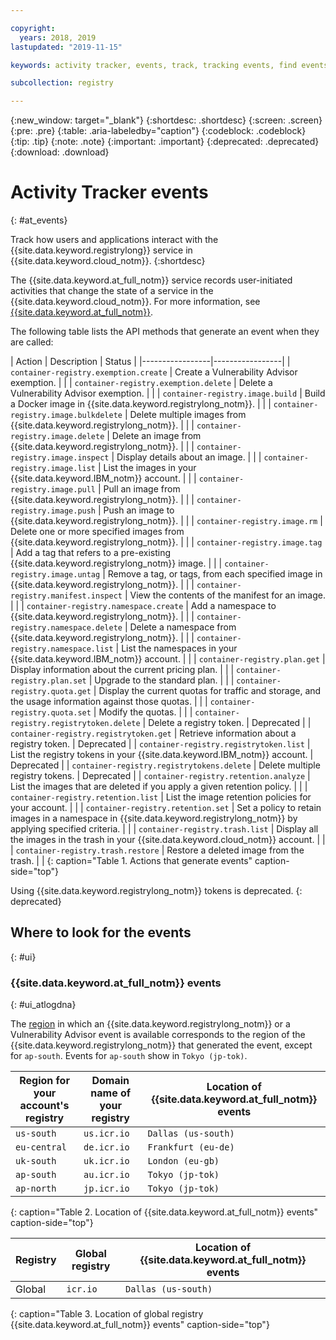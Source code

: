 ```yaml
---

copyright:
  years: 2018, 2019
lastupdated: "2019-11-15"

keywords: activity tracker, events, track, tracking events, find events, look for events,

subcollection: registry

---
```


{:new_window: target="_blank"}
{:shortdesc: .shortdesc}
{:screen: .screen}
{:pre: .pre}
{:table: .aria-labeledby="caption"}
{:codeblock: .codeblock}
{:tip: .tip}
{:note: .note}
{:important: .important}
{:deprecated: .deprecated}
{:download: .download}

# Activity Tracker events
{: #at_events}

Track how users and applications interact with the {{site.data.keyword.registrylong}} service in {{site.data.keyword.cloud_notm}}.
{:shortdesc}

The {{site.data.keyword.at_full_notm}} service records user-initiated activities that change the state of a service in the {{site.data.keyword.cloud_notm}}. For more information, see [{{site.data.keyword.at_full_notm}}](/docs/services/Activity-Tracker-with-LogDNA?topic=logdnaat-getting-started).

The following table lists the API methods that generate an event when they are called:

| Action | Description | Status |
|-----------------|-----------------|
| `container-registry.exemption.create` | Create a Vulnerability Advisor exemption. | |
| `container-registry.exemption.delete` | Delete a Vulnerability Advisor exemption. | |
| `container-registry.image.build` | Build a Docker image in {{site.data.keyword.registrylong_notm}}. | |
| `container-registry.image.bulkdelete` | Delete multiple images from {{site.data.keyword.registrylong_notm}}. | |
| `container-registry.image.delete` | Delete an image from {{site.data.keyword.registrylong_notm}}. | |
| `container-registry.image.inspect` | Display details about an image. | |
| `container-registry.image.list` | List the images in your {{site.data.keyword.IBM_notm}} account. | |
| `container-registry.image.pull` | Pull an image from {{site.data.keyword.registrylong_notm}}. | |
| `container-registry.image.push` | Push an image to {{site.data.keyword.registrylong_notm}}. | |
| `container-registry.image.rm` | Delete one or more specified images from {{site.data.keyword.registrylong_notm}}. | |
| `container-registry.image.tag` | Add a tag that refers to a pre-existing {{site.data.keyword.registrylong_notm}} image. | |
| `container-registry.image.untag` | Remove a tag, or tags, from each specified image in {{site.data.keyword.registrylong_notm}}. | |
| `container-registry.manifest.inspect` | View the contents of the manifest for an image. | |
| `container-registry.namespace.create` | Add a namespace to {{site.data.keyword.registrylong_notm}}. | |
| `container-registry.namespace.delete` | Delete a namespace from {{site.data.keyword.registrylong_notm}}. | |
| `container-registry.namespace.list` | List the namespaces in your {{site.data.keyword.IBM_notm}} account. | |
| `container-registry.plan.get` | Display information about the current pricing plan. | |
| `container-registry.plan.set` | Upgrade to the standard plan. | |
| `container-registry.quota.get` | Display the current quotas for traffic and storage, and the usage information against those quotas. | |
| `container-registry.quota.set` | Modify the quotas. | |
| `container-registry.registrytoken.delete` | Delete a registry token. | Deprecated |
| `container-registry.registrytoken.get` | Retrieve information about a registry token. | Deprecated |
| `container-registry.registrytoken.list` | List the registry tokens in your {{site.data.keyword.IBM_notm}} account. | Deprecated |
| `container-registry.registrytokens.delete` | Delete multiple registry tokens. | Deprecated |
| `container-registry.retention.analyze` | List the images that are deleted if you apply a given retention policy. | |
| `container-registry.retention.list` | List the image retention policies for your account. | |
| `container-registry.retention.set` | Set a policy to retain images in a namespace in {{site.data.keyword.registrylong_notm}} by applying specified criteria. | |
| `container-registry.trash.list` | Display all the images in the trash in your {{site.data.keyword.cloud_notm}} account. | |
| `container-registry.trash.restore` | Restore a deleted image from the trash. | |
{: caption="Table 1. Actions that generate events" caption-side="top"}

Using {{site.data.keyword.registrylong_notm}} tokens is deprecated.
{: deprecated}

## Where to look for the events
{: #ui}

### {{site.data.keyword.at_full_notm}} events
{: #ui_atlogdna}

The [region](/docs/services/Registry?topic=registry-registry_overview#registry_regions) in which an {{site.data.keyword.registrylong_notm}} or a Vulnerability Advisor event is available corresponds to the region of the {{site.data.keyword.registrylong_notm}} that generated the event, except for `ap-south`. Events for `ap-south` show in `Tokyo (jp-tok)`.

| Region for your account's registry | Domain name of your registry | Location of {{site.data.keyword.at_full_notm}} events |
|-----------------|-----------------|-----------------|
| `us-south` | `us.icr.io` | `Dallas (us-south)` |
| `eu-central` | `de.icr.io` | `Frankfurt (eu-de)` |
| `uk-south` | `uk.icr.io` | `London (eu-gb)` |
| `ap-south` | `au.icr.io` | `Tokyo (jp-tok)` |
| `ap-north` | `jp.icr.io` | `Tokyo (jp-tok)` |
{: caption="Table 2. Location of {{site.data.keyword.at_full_notm}} events" caption-side="top"}

| Registry | Global registry | Location of {{site.data.keyword.at_full_notm}} events |
|-----------------|-----------------|-----------------|
| Global | `icr.io` | `Dallas (us-south)` |
{: caption="Table 3. Location of global registry {{site.data.keyword.at_full_notm}} events" caption-side="top"}
